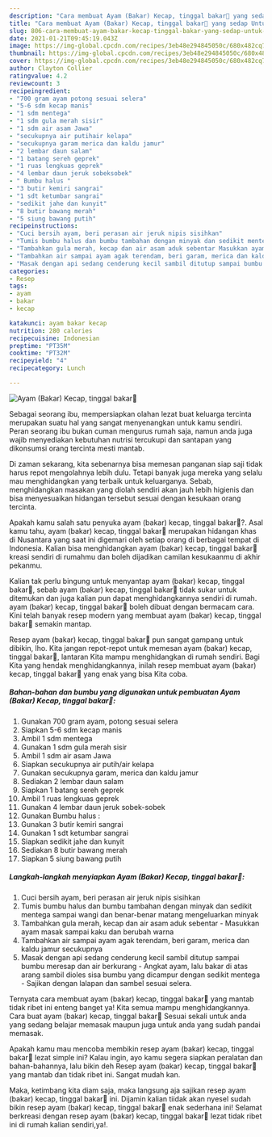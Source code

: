 ```yaml
---
description: "Cara membuat Ayam (Bakar) Kecap, tinggal bakar🤗 yang sedap Untuk Jualan"
title: "Cara membuat Ayam (Bakar) Kecap, tinggal bakar🤗 yang sedap Untuk Jualan"
slug: 806-cara-membuat-ayam-bakar-kecap-tinggal-bakar-yang-sedap-untuk-jualan
date: 2021-01-21T09:45:19.043Z
image: https://img-global.cpcdn.com/recipes/3eb48e294845050c/680x482cq70/ayam-bakar-kecap-tinggal-bakar🤗-foto-resep-utama.jpg
thumbnail: https://img-global.cpcdn.com/recipes/3eb48e294845050c/680x482cq70/ayam-bakar-kecap-tinggal-bakar🤗-foto-resep-utama.jpg
cover: https://img-global.cpcdn.com/recipes/3eb48e294845050c/680x482cq70/ayam-bakar-kecap-tinggal-bakar🤗-foto-resep-utama.jpg
author: Clayton Collier
ratingvalue: 4.2
reviewcount: 3
recipeingredient:
- "700 gram ayam potong sesuai selera"
- "5-6 sdm kecap manis"
- "1 sdm mentega"
- "1 sdm gula merah sisir"
- "1 sdm air asam Jawa"
- "secukupnya air putihair kelapa"
- "secukupnya garam merica dan kaldu jamur"
- "2 lembar daun salam"
- "1 batang sereh geprek"
- "1 ruas lengkuas geprek"
- "4 lembar daun jeruk sobeksobek"
- " Bumbu halus "
- "3 butir kemiri sangrai"
- "1 sdt ketumbar sangrai"
- "sedikit jahe dan kunyit"
- "8 butir bawang merah"
- "5 siung bawang putih"
recipeinstructions:
- "Cuci bersih ayam, beri perasan air jeruk nipis sisihkan"
- "Tumis bumbu halus dan bumbu tambahan dengan minyak dan sedikit mentega sampai wangi dan benar-benar matang mengeluarkan minyak"
- "Tambahkan gula merah, kecap dan air asam aduk sebentar Masukkan ayam masak sampai kaku dan berubah warna"
- "Tambahkan air sampai ayam agak terendam, beri garam, merica dan kaldu jamur secukupnya"
- "Masak dengan api sedang cenderung kecil sambil ditutup sampai bumbu meresap dan air berkurang Angkat ayam, lalu bakar di atas arang sambil dioles sisa bumbu yang dicampur dengan sedikit mentega Sajikan dengan lalapan dan sambel sesuai selera."
categories:
- Resep
tags:
- ayam
- bakar
- kecap

katakunci: ayam bakar kecap 
nutrition: 280 calories
recipecuisine: Indonesian
preptime: "PT35M"
cooktime: "PT32M"
recipeyield: "4"
recipecategory: Lunch

---
```



![Ayam (Bakar) Kecap, tinggal bakar🤗](https://img-global.cpcdn.com/recipes/3eb48e294845050c/680x482cq70/ayam-bakar-kecap-tinggal-bakar🤗-foto-resep-utama.jpg)

Sebagai seorang ibu, mempersiapkan olahan lezat buat keluarga tercinta merupakan suatu hal yang sangat menyenangkan untuk kamu sendiri. Peran seorang ibu bukan cuman mengurus rumah saja, namun anda juga wajib menyediakan kebutuhan nutrisi tercukupi dan santapan yang dikonsumsi orang tercinta mesti mantab.

Di zaman  sekarang, kita sebenarnya bisa memesan panganan siap saji tidak harus repot mengolahnya lebih dulu. Tetapi banyak juga mereka yang selalu mau menghidangkan yang terbaik untuk keluarganya. Sebab, menghidangkan masakan yang diolah sendiri akan jauh lebih higienis dan bisa menyesuaikan hidangan tersebut sesuai dengan kesukaan orang tercinta. 



Apakah kamu salah satu penyuka ayam (bakar) kecap, tinggal bakar🤗?. Asal kamu tahu, ayam (bakar) kecap, tinggal bakar🤗 merupakan hidangan khas di Nusantara yang saat ini digemari oleh setiap orang di berbagai tempat di Indonesia. Kalian bisa menghidangkan ayam (bakar) kecap, tinggal bakar🤗 kreasi sendiri di rumahmu dan boleh dijadikan camilan kesukaanmu di akhir pekanmu.

Kalian tak perlu bingung untuk menyantap ayam (bakar) kecap, tinggal bakar🤗, sebab ayam (bakar) kecap, tinggal bakar🤗 tidak sukar untuk ditemukan dan juga kalian pun dapat menghidangkannya sendiri di rumah. ayam (bakar) kecap, tinggal bakar🤗 boleh dibuat dengan bermacam cara. Kini telah banyak resep modern yang membuat ayam (bakar) kecap, tinggal bakar🤗 semakin mantap.

Resep ayam (bakar) kecap, tinggal bakar🤗 pun sangat gampang untuk dibikin, lho. Kita jangan repot-repot untuk memesan ayam (bakar) kecap, tinggal bakar🤗, lantaran Kita mampu menghidangkan di rumah sendiri. Bagi Kita yang hendak menghidangkannya, inilah resep membuat ayam (bakar) kecap, tinggal bakar🤗 yang enak yang bisa Kita coba.

<!--inarticleads1-->

##### Bahan-bahan dan bumbu yang digunakan untuk pembuatan Ayam (Bakar) Kecap, tinggal bakar🤗:

1. Gunakan 700 gram ayam, potong sesuai selera
1. Siapkan 5-6 sdm kecap manis
1. Ambil 1 sdm mentega
1. Gunakan 1 sdm gula merah sisir
1. Ambil 1 sdm air asam Jawa
1. Siapkan secukupnya air putih/air kelapa
1. Gunakan secukupnya garam, merica dan kaldu jamur
1. Sediakan 2 lembar daun salam
1. Siapkan 1 batang sereh geprek
1. Ambil 1 ruas lengkuas geprek
1. Gunakan 4 lembar daun jeruk sobek-sobek
1. Gunakan  Bumbu halus :
1. Gunakan 3 butir kemiri sangrai
1. Gunakan 1 sdt ketumbar sangrai
1. Siapkan sedikit jahe dan kunyit
1. Sediakan 8 butir bawang merah
1. Siapkan 5 siung bawang putih




<!--inarticleads2-->

##### Langkah-langkah menyiapkan Ayam (Bakar) Kecap, tinggal bakar🤗:

1. Cuci bersih ayam, beri perasan air jeruk nipis sisihkan
1. Tumis bumbu halus dan bumbu tambahan dengan minyak dan sedikit mentega sampai wangi dan benar-benar matang mengeluarkan minyak
1. Tambahkan gula merah, kecap dan air asam aduk sebentar - Masukkan ayam masak sampai kaku dan berubah warna
1. Tambahkan air sampai ayam agak terendam, beri garam, merica dan kaldu jamur secukupnya
1. Masak dengan api sedang cenderung kecil sambil ditutup sampai bumbu meresap dan air berkurang - Angkat ayam, lalu bakar di atas arang sambil dioles sisa bumbu yang dicampur dengan sedikit mentega - Sajikan dengan lalapan dan sambel sesuai selera.




Ternyata cara membuat ayam (bakar) kecap, tinggal bakar🤗 yang mantab tidak ribet ini enteng banget ya! Kita semua mampu menghidangkannya. Cara buat ayam (bakar) kecap, tinggal bakar🤗 Sesuai sekali untuk anda yang sedang belajar memasak maupun juga untuk anda yang sudah pandai memasak.

Apakah kamu mau mencoba membikin resep ayam (bakar) kecap, tinggal bakar🤗 lezat simple ini? Kalau ingin, ayo kamu segera siapkan peralatan dan bahan-bahannya, lalu bikin deh Resep ayam (bakar) kecap, tinggal bakar🤗 yang mantab dan tidak ribet ini. Sangat mudah kan. 

Maka, ketimbang kita diam saja, maka langsung aja sajikan resep ayam (bakar) kecap, tinggal bakar🤗 ini. Dijamin kalian tiidak akan nyesel sudah bikin resep ayam (bakar) kecap, tinggal bakar🤗 enak sederhana ini! Selamat berkreasi dengan resep ayam (bakar) kecap, tinggal bakar🤗 lezat tidak ribet ini di rumah kalian sendiri,ya!.


